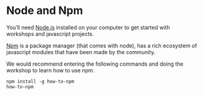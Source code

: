 # Node and Npm

You’ll need [Node.js](https://nodejs.org/en/) installed on your computer to get started with workshops and javascript projects.

[Npm](https://www.npmjs.com/) is a package manager (that comes with node), has a rich ecosystem of javascript modules that have been made by the community.

We would recommend entering the following commands and doing the workshop to learn how to use npm.

```
npm install -g how-to-npm
how-to-npm
```

